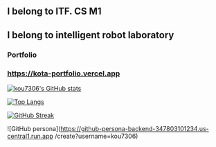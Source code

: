 ## I belong to ITF. CS M1
## I belong to intelligent robot laboratory


  
### Portfolio
### https://kota-portfolio.vercel.app

  
[![kou7306's GitHub stats](https://github-readme-stats.vercel.app/api?username=kou7306&show_icons=true&theme=midnight-purple&count_private=true)](https://github.com/kou7306/github-readme-stats)

[![Top Langs](https://github-readme-stats.vercel.app/api/top-langs/?username=kou7306&theme=midnight-purple&hide=jupyter%20notebook,html,css,makefile)](https://github.com/kou7306/github-readme-stats)






[![GitHub Streak](https://streak-stats.demolab.com/?user=kou7306&theme=dark)](https://git.io/streak-stats)



![GitHub persona](https://github-persona-backend-347803101234.us-central1.run.app
/create?username=kou7306)


<!--
**kou7306/kou7306** is a ✨ _special_ ✨ repository because its `README.md` (this file) appears on your GitHub profile.

Here are some ideas to get you started:

- 🔭 I’m currently working on ...
- 🌱 I’m currently learning ...
- 👯 I’m looking to collaborate on ...
- 🤔 I’m looking for help with ...
- 💬 Ask me about ...
- 📫 How to reach me: ...
- 😄 Pronouns: ...
- ⚡ Fun fact: ...
-->
